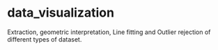 # data_visualization
Extraction, geometric interpretation, Line fitting and Outlier rejection of different types of dataset. 
